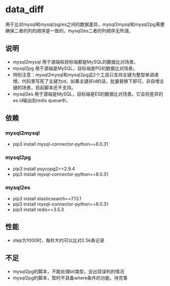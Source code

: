 # data_diff
用于比对mysql和mysql/pg/es之间的数据差异，mysql2mysql和mysql2pg需要确保二者的列的顺序是一致的，mysql2es二者的列顺序无所谓。

## 说明
- mysql2mysql 用于源端和目标端都是MySQL的数据比对场景。
- mysql2pg 用于源端是MySQL，目标端是PG的数据比对场景。
- 特别注意：mysql2mysql和mysql2pg这2个工具只支持主键为整型单调递增。代码里写死了主键为id，如果主键非id的话，批量替换下即可。非自增主键的场景，目前脚本还不支持。
- mysql2es 用于源端是MySQL，目标端是ES的数据比对场景。它会将差异的es id输出到redis queue中。

## 依赖
### mysql2mysql
- pip3 install mysql-connector-python==8.0.31
### mysql2pg
- pip3 install psycopg2==2.9.4
- pip3 install mysql-connector-python==8.0.31
### mysql2es
- pip3 install elasticsearch==7.13.1
- pip3 install mysql-connector-python==8.0.31
- pip3 install redis==3.5.3
## 性能
- step为1000时，每秒大约可以比对2.5k条记录

## 不足
- mysql2pg的脚本，不能处理bit类型，会出现误判的情况
- mysql2pg的脚本，暂时不具备where条件的功能，待完善
